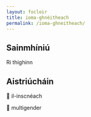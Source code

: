 ```yaml
---
layout: focloir
title: ioma-ghnèitheach
permalink: /ioma-ghneitheach/
---
```


## Sainmhíniú

Ri thighinn

## Aistriúcháin

&#x1f3f4;&#xe0067;&#xe0062;&#xe0073;&#xe0063;&#xe0074;&#xe007f; il-inscnéach

&#x1f3f4;&#xe0067;&#xe0062;&#xe0065;&#xe006e;&#xe0067;&#xe007f; multigender